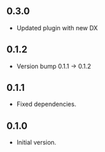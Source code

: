 ## 0.3.0

 - Updated plugin with new DX

## 0.1.2

 - Version bump 0.1.1 -> 0.1.2

## 0.1.1

 - Fixed dependencies.

## 0.1.0

- Initial version.
